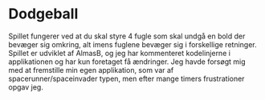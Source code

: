 # Dodgeball
Spillet fungerer ved at du skal styre 4 fugle som skal undgå en bold der bevæger sig omkring, alt imens fuglene bevæger sig i forskellige retninger.
Spillet er udviklet af AlmasB, og jeg har kommenteret kodelinjerne i applikationen og har kun foretaget få ændringer.
Jeg havde forsøgt mig med at fremstille min egen applikation, som var af spacerunner/spaceinvader typen, men efter mange timers frustrationer opgav jeg.
